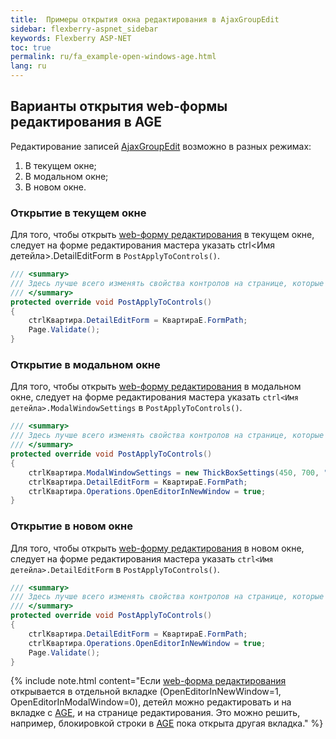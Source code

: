 ```yaml
---
title:  Примеры открытия окна редактирования в AjaxGroupEdit
sidebar: flexberry-aspnet_sidebar
keywords: Flexberry ASP-NET
toc: true
permalink: ru/fa_example-open-windows-age.html
lang: ru
---
```


## Варианты открытия web-формы редактирования в AGE

Редактирование записей [AjaxGroupEdit](fa_ajax-group-edit.html) возможно в разных режимах:

1. В текущем окне;
2. В модальном окне;
3. В новом окне.

### Открытие в текущем окне

Для того, чтобы открыть [web-форму редактирования](fa_editform.html) в текущем окне, следует на форме редактирования мастера указать ctrl<Имя детейла>.DetailEditForm в `PostApplyToControls()`.

```csharp
/// <summary>
/// Здесь лучше всего изменять свойства контролов на странице, которые не обрабатываются WebBinder.
/// </summary>
protected override void PostApplyToControls()
{
    ctrlКвартира.DetailEditForm = КвартираE.FormPath;
    Page.Validate();
}
```

### Открытие в модальном окне

Для того, чтобы открыть [web-форму редактирования](fa_editform.html) в модальном окне, следует на форме редактирования мастера указать `ctrl<Имя детейла>.ModalWindowSettings` в `PostApplyToControls()`.

```csharp
/// <summary>
/// Здесь лучше всего изменять свойства контролов на странице, которые не обрабатываются WebBinder.
/// </summary>
protected override void PostApplyToControls()
{
    ctrlКвартира.ModalWindowSettings = new ThickBoxSettings(450, 700, "450*700");
    ctrlКвартира.DetailEditForm = КвартираE.FormPath;
    ctrlКвартира.Operations.OpenEditorInNewWindow = true;
}
```

### Открытие в новом окне

Для того, чтобы открыть [web-форму редактирования](fa_editform.html) в новом окне, следует на форме редактирования мастера указать `ctrl<Имя детейла>.DetailEditForm` в `PostApplyToControls()`.

```csharp
/// <summary>
/// Здесь лучше всего изменять свойства контролов на странице, которые не обрабатываются WebBinder.
/// </summary>
protected override void PostApplyToControls()
{
    ctrlКвартира.DetailEditForm = КвартираE.FormPath;
    ctrlКвартира.Operations.OpenEditorInNewWindow = true;
    Page.Validate();
}
```

{% include note.html content="Если [web-форма редактирования](fa_editform.html) открывается в отдельной вкладке (OpenEditorInNewWindow=1, OpenEditorInModalWindow=0), детейл можно редактировать и на вкладке с [AGE](fa_ajax-group-edit.html), и на странице редактирования.
Это можно решить, например, блокировкой строки в [AGE](fa_ajax-group-edit.html) пока открыта другая вкладка." %}
